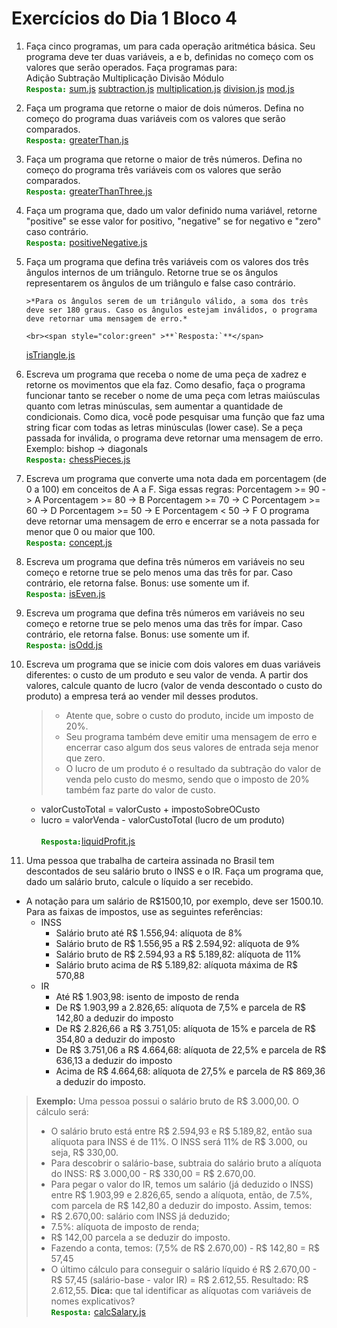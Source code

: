 # Exercícios do Dia 1 Bloco 4

1.  Faça cinco programas, um para cada operação aritmética básica. Seu programa deve ter duas variáveis, a e b, definidas no começo com os valores que serão operados. Faça programas para:<br>
    Adição Subtração Multiplicação Divisão Módulo
    <br><span style="color:green" >**`Resposta:`**</span>
    [sum.js](https://github.com/IvanildoCandido/trybe-exercises/blob/master/block_04/day_1/sum.js "sum.js")
    [subtraction.js](https://github.com/IvanildoCandido/trybe-exercises/blob/master/block_04/day_1/subtraction.js "subtraction.js")
    [multiplication.js](https://github.com/IvanildoCandido/trybe-exercises/blob/master/block_04/day_1/multiplication.js "multiplication.js")
    [division.js](https://github.com/IvanildoCandido/trybe-exercises/blob/master/block_04/day_1/division.js "division.js")
    [mod.js](https://github.com/IvanildoCandido/trybe-exercises/blob/master/block_04/day_1/mod.js "mod.js")

2.  Faça um programa que retorne o maior de dois números. Defina no começo do programa duas variáveis com os valores que serão comparados.
    <br><span style="color:green" >**`Resposta:`**</span>
    [greaterThan.js](https://github.com/IvanildoCandido/trybe-exercises/blob/master/block_04/day_1/greaterThan.js "greaterThan.js")

3.  Faça um programa que retorne o maior de três números. Defina no começo do programa três variáveis com os valores que serão comparados.
    <br><span style="color:green" >**`Resposta:`**</span>
    [greaterThanThree.js](https://github.com/IvanildoCandido/trybe-exercises/blob/master/block_04/day_1/greaterThanThree.js "greaterThanThree.js")

4.  Faça um programa que, dado um valor definido numa variável, retorne "positive" se esse valor for positivo, "negative" se for negativo e "zero" caso contrário.
    <br><span style="color:green" >**`Resposta:`**</span>
    [positiveNegative.js](https://github.com/IvanildoCandido/trybe-exercises/blob/master/block_04/day_1/positiveNegative.js "positiveNegative.js")

5.  Faça um programa que defina três variáveis com os valores dos três ângulos internos de um triângulo. Retorne true se os ângulos representarem os ângulos de um triângulo e false caso contrário.

        >*Para os ângulos serem de um triângulo válido, a soma dos três deve ser 180 graus. Caso os ângulos estejam inválidos, o programa deve retornar uma mensagem de erro.*

        <br><span style="color:green" >**`Resposta:`**</span>

    [isTriangle.js](https://github.com/IvanildoCandido/trybe-exercises/blob/master/block_04/day_1/isTriangle.js "isTriangle.js")

6.  Escreva um programa que receba o nome de uma peça de xadrez e retorne os movimentos que ela faz.
    Como desafio, faça o programa funcionar tanto se receber o nome de uma peça com letras maiúsculas quanto com letras minúsculas, sem aumentar a quantidade de condicionais.
    Como dica, você pode pesquisar uma função que faz uma string ficar com todas as letras minúsculas (lower case).
    Se a peça passada for inválida, o programa deve retornar uma mensagem de erro.
    Exemplo: bishop -> diagonals
    <br><span style="color:green" >**`Resposta:`**</span>
    [chessPieces.js](https://github.com/IvanildoCandido/trybe-exercises/blob/master/block_04/day_1/chessPieces.js "chessPieces.js")

7.  Escreva um programa que converte uma nota dada em porcentagem (de 0 a 100) em conceitos de A a F. Siga essas regras:
    Porcentagem >= 90 -> A
    Porcentagem >= 80 -> B
    Porcentagem >= 70 -> C
    Porcentagem >= 60 -> D
    Porcentagem >= 50 -> E
    Porcentagem < 50 -> F
    O programa deve retornar uma mensagem de erro e encerrar se a nota passada for menor que 0 ou maior que 100.
    <br><span style="color:green" >**`Resposta:`**</span>
    [concept.js](https://github.com/IvanildoCandido/trybe-exercises/blob/master/block_04/day_1/concept.js "concept.js")

8.  Escreva um programa que defina três números em variáveis no seu começo e retorne true se pelo menos uma das três for par. Caso contrário, ele retorna false.
    Bonus: use somente um if.
    <br><span style="color:green" >**`Resposta:`**</span>
    [isEven.js](https://github.com/IvanildoCandido/trybe-exercises/blob/master/block_04/day_1/isEven.js "isEven.js")

9.  Escreva um programa que defina três números em variáveis no seu começo e retorne true se pelo menos uma das três for ímpar. Caso contrário, ele retorna false.
    Bonus: use somente um if.
    <br><span style="color:green" >**`Resposta:`**</span>
    [isOdd.js](https://github.com/IvanildoCandido/trybe-exercises/blob/master/block_04/day_1/isOdd.js "isOdd.js")

10. Escreva um programa que se inicie com dois valores em duas variáveis diferentes: o custo de um produto e seu valor de venda. A partir dos valores, calcule quanto de lucro (valor de venda descontado o custo do produto) a empresa terá ao vender mil desses produtos.

    > - Atente que, sobre o custo do produto, incide um imposto de 20%.
    > - Seu programa também deve emitir uma mensagem de erro e encerrar caso algum dos seus valores de entrada seja menor que zero.
    > - O lucro de um produto é o resultado da subtração do valor de venda pelo custo do mesmo, sendo que o imposto de 20% também faz parte do valor de custo.

    - valorCustoTotal = valorCusto + impostoSobreOCusto
    - lucro = valorVenda - valorCustoTotal (lucro de um produto)  
      <br><span style="color:green" >**`Resposta:`**</span>[liquidProfit.js](https://github.com/IvanildoCandido/trybe-exercises/blob/master/block_04/day_1/liquidProfit.js "liquidProfit.js")

11. Uma pessoa que trabalha de carteira assinada no Brasil tem descontados de seu salário bruto o INSS e o IR. Faça um programa que, dado um salário bruto, calcule o líquido a ser recebido.

- A notação para um salário de R\$1500,10, por exemplo, deve ser 1500.10. Para as faixas de impostos, use as seguintes referências:
  - INSS
    - Salário bruto até R\$ 1.556,94: alíquota de 8%
    - Salário bruto de R$ 1.556,95 a R$ 2.594,92: alíquota de 9%
    - Salário bruto de R$ 2.594,93 a R$ 5.189,82: alíquota de 11%
    - Salário bruto acima de R$ 5.189,82: alíquota máxima de R$ 570,88
  - IR
    - Até R\$ 1.903,98: isento de imposto de renda
    - De R$ 1.903,99 a 2.826,65: alíquota de 7,5% e parcela de R$ 142,80 a deduzir do imposto
    - De R$ 2.826,66 a R$ 3.751,05: alíquota de 15% e parcela de R\$ 354,80 a deduzir do imposto
    - De R$ 3.751,06 a R$ 4.664,68: alíquota de 22,5% e parcela de R\$ 636,13 a deduzir do imposto
    - Acima de R$ 4.664,68: alíquota de 27,5% e parcela de R$ 869,36 a deduzir do imposto.

> **Exemplo:** Uma pessoa possui o salário bruto de R\$ 3.000,00. O cálculo será:
>
> - O salário bruto está entre R$ 2.594,93 e R$ 5.189,82, então sua alíquota para INSS é de 11%. O INSS será 11% de R$ 3.000, ou seja, R$ 330,00.
> - Para descobrir o salário-base, subtraia do salário bruto a alíquota do INSS: R$ 3.000,00 - R$ 330,00 = R\$ 2.670,00.
> - Para pegar o valor do IR, temos um salário (já deduzido o INSS) entre R$ 1.903,99 e 2.826,65, sendo a alíquota, então, de 7.5%, com parcela de R$ 142,80 a deduzir do imposto. Assim, temos:
> - R\$ 2.670,00: salário com INSS já deduzido;
> - 7.5%: alíquota de imposto de renda;
> - R\$ 142,00 parcela a se deduzir do imposto.
> - Fazendo a conta, temos: (7,5% de R$ 2.670,00) - R$ 142,80 = R\$ 57,45
> - O último cálculo para conseguir o salário líquido é R$ 2.670,00 - R$ 57,45 (salário-base - valor IR) = R$ 2.612,55.
Resultado: R$ 2.612,55.
>   **Dica:** que tal identificar as alíquotas com variáveis de nomes explicativos?
>   <br><span style="color:green" >**`Resposta:`**</span>
>   [calcSalary.js](https://github.com/IvanildoCandido/trybe-exercises/blob/master/block_04/day_1/calcSalary.js "calcSalary.js")
